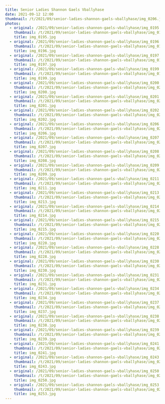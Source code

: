 ```yaml
---
title: Senior Ladies Shannon Gaels Vballyhase
date: 2021-09-12 12:00
thumbnail: /t/2021/09/senior-ladies-shannon-gaels-vballyhase/img_0206.jpg
photos:
  - original: /2021/09/senior-ladies-shannon-gaels-vballyhase/img_0195.jpg
    thumbnail: /t/2021/09/senior-ladies-shannon-gaels-vballyhase/img_0195.jpg
    title: img_0195.jpg
  - original: /2021/09/senior-ladies-shannon-gaels-vballyhase/img_0196.jpg
    thumbnail: /t/2021/09/senior-ladies-shannon-gaels-vballyhase/img_0196.jpg
    title: img_0196.jpg
  - original: /2021/09/senior-ladies-shannon-gaels-vballyhase/img_0197.jpg
    thumbnail: /t/2021/09/senior-ladies-shannon-gaels-vballyhase/img_0197.jpg
    title: img_0197.jpg
  - original: /2021/09/senior-ladies-shannon-gaels-vballyhase/img_0199.jpg
    thumbnail: /t/2021/09/senior-ladies-shannon-gaels-vballyhase/img_0199.jpg
    title: img_0199.jpg
  - original: /2021/09/senior-ladies-shannon-gaels-vballyhase/img_0200.jpg
    thumbnail: /t/2021/09/senior-ladies-shannon-gaels-vballyhase/img_0200.jpg
    title: img_0200.jpg
  - original: /2021/09/senior-ladies-shannon-gaels-vballyhase/img_0201.jpg
    thumbnail: /t/2021/09/senior-ladies-shannon-gaels-vballyhase/img_0201.jpg
    title: img_0201.jpg
  - original: /2021/09/senior-ladies-shannon-gaels-vballyhase/img_0202.jpg
    thumbnail: /t/2021/09/senior-ladies-shannon-gaels-vballyhase/img_0202.jpg
    title: img_0202.jpg
  - original: /2021/09/senior-ladies-shannon-gaels-vballyhase/img_0206.jpg
    thumbnail: /t/2021/09/senior-ladies-shannon-gaels-vballyhase/img_0206.jpg
    title: img_0206.jpg
  - original: /2021/09/senior-ladies-shannon-gaels-vballyhase/img_0207.jpg
    thumbnail: /t/2021/09/senior-ladies-shannon-gaels-vballyhase/img_0207.jpg
    title: img_0207.jpg
  - original: /2021/09/senior-ladies-shannon-gaels-vballyhase/img_0208.jpg
    thumbnail: /t/2021/09/senior-ladies-shannon-gaels-vballyhase/img_0208.jpg
    title: img_0208.jpg
  - original: /2021/09/senior-ladies-shannon-gaels-vballyhase/img_0209.jpg
    thumbnail: /t/2021/09/senior-ladies-shannon-gaels-vballyhase/img_0209.jpg
    title: img_0209.jpg
  - original: /2021/09/senior-ladies-shannon-gaels-vballyhase/img_0211.jpg
    thumbnail: /t/2021/09/senior-ladies-shannon-gaels-vballyhase/img_0211.jpg
    title: img_0211.jpg
  - original: /2021/09/senior-ladies-shannon-gaels-vballyhase/img_0213.jpg
    thumbnail: /t/2021/09/senior-ladies-shannon-gaels-vballyhase/img_0213.jpg
    title: img_0213.jpg
  - original: /2021/09/senior-ladies-shannon-gaels-vballyhase/img_0214.jpg
    thumbnail: /t/2021/09/senior-ladies-shannon-gaels-vballyhase/img_0214.jpg
    title: img_0214.jpg
  - original: /2021/09/senior-ladies-shannon-gaels-vballyhase/img_0215.jpg
    thumbnail: /t/2021/09/senior-ladies-shannon-gaels-vballyhase/img_0215.jpg
    title: img_0215.jpg
  - original: /2021/09/senior-ladies-shannon-gaels-vballyhase/img_0220.jpg
    thumbnail: /t/2021/09/senior-ladies-shannon-gaels-vballyhase/img_0220.jpg
    title: img_0220.jpg
  - original: /2021/09/senior-ladies-shannon-gaels-vballyhase/img_0228.jpg
    thumbnail: /t/2021/09/senior-ladies-shannon-gaels-vballyhase/img_0228.jpg
    title: img_0228.jpg
  - original: /2021/09/senior-ladies-shannon-gaels-vballyhase/img_0230.jpg
    thumbnail: /t/2021/09/senior-ladies-shannon-gaels-vballyhase/img_0230.jpg
    title: img_0230.jpg
  - original: /2021/09/senior-ladies-shannon-gaels-vballyhase/img_0231.jpg
    thumbnail: /t/2021/09/senior-ladies-shannon-gaels-vballyhase/img_0231.jpg
    title: img_0231.jpg
  - original: /2021/09/senior-ladies-shannon-gaels-vballyhase/img_0234.jpg
    thumbnail: /t/2021/09/senior-ladies-shannon-gaels-vballyhase/img_0234.jpg
    title: img_0234.jpg
  - original: /2021/09/senior-ladies-shannon-gaels-vballyhase/img_0237.jpg
    thumbnail: /t/2021/09/senior-ladies-shannon-gaels-vballyhase/img_0237.jpg
    title: img_0237.jpg
  - original: /2021/09/senior-ladies-shannon-gaels-vballyhase/img_0238.jpg
    thumbnail: /t/2021/09/senior-ladies-shannon-gaels-vballyhase/img_0238.jpg
    title: img_0238.jpg
  - original: /2021/09/senior-ladies-shannon-gaels-vballyhase/img_0239.jpg
    thumbnail: /t/2021/09/senior-ladies-shannon-gaels-vballyhase/img_0239.jpg
    title: img_0239.jpg
  - original: /2021/09/senior-ladies-shannon-gaels-vballyhase/img_0241.jpg
    thumbnail: /t/2021/09/senior-ladies-shannon-gaels-vballyhase/img_0241.jpg
    title: img_0241.jpg
  - original: /2021/09/senior-ladies-shannon-gaels-vballyhase/img_0243.jpg
    thumbnail: /t/2021/09/senior-ladies-shannon-gaels-vballyhase/img_0243.jpg
    title: img_0243.jpg
  - original: /2021/09/senior-ladies-shannon-gaels-vballyhase/img_0250.jpg
    thumbnail: /t/2021/09/senior-ladies-shannon-gaels-vballyhase/img_0250.jpg
    title: img_0250.jpg
  - original: /2021/09/senior-ladies-shannon-gaels-vballyhase/img_0253.jpg
    thumbnail: /t/2021/09/senior-ladies-shannon-gaels-vballyhase/img_0253.jpg
    title: img_0253.jpg
---
```

